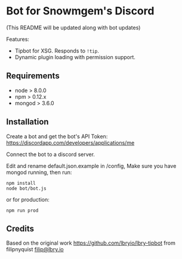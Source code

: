 # Bot for Snowmgem's Discord
(This README will be updated along with bot updates)

Features:

- Tipbot for XSG. Responds to `!tip`.
- Dynamic plugin loading with permission support.


## Requirements

- node > 8.0.0
- npm > 0.12.x
- mongod > 3.6.0


## Installation

Create a bot and get the bot's API Token: https://discordapp.com/developers/applications/me

Connect the bot to a discord server.

Edit and rename default.json.example in /config,
Make sure you have mongod running,
then run:
```
npm install
node bot/bot.js
```

or for production:
```
npm run prod
```


## Credits

Based on the original work https://github.com/lbryio/lbry-tipbot from filipnyquist <filip@lbry.io>
